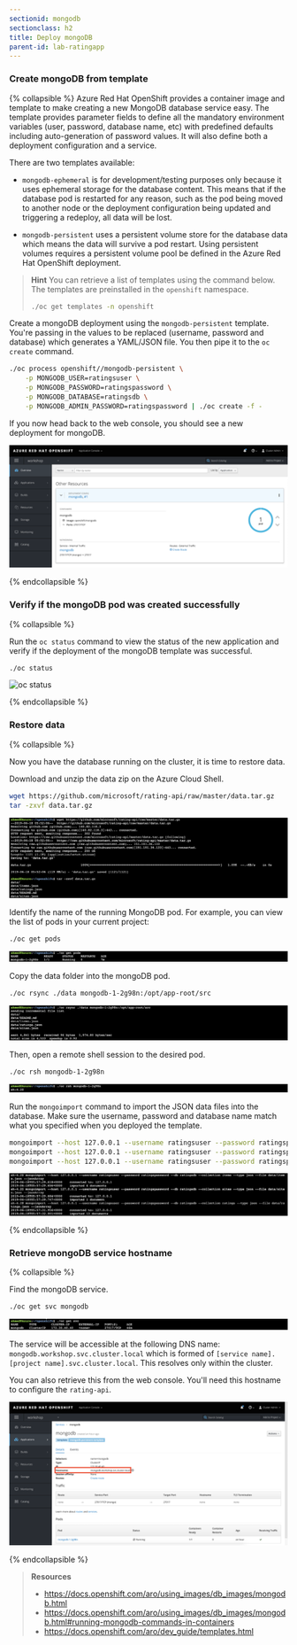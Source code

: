 ```yaml
---
sectionid: mongodb
sectionclass: h2
title: Deploy mongoDB
parent-id: lab-ratingapp
---
```


### Create mongoDB from template

{% collapsible %}
Azure Red Hat OpenShift provides a container image and template to make creating a new MongoDB database service easy. The template provides parameter fields to define all the mandatory environment variables (user, password, database name, etc) with predefined defaults including auto-generation of password values. It will also define both a deployment configuration and a service.

There are two templates available:

* `mongodb-ephemeral` is for development/testing purposes only because it uses ephemeral storage for the database content. This means that if the database pod is restarted for any reason, such as the pod being moved to another node or the deployment configuration being updated and triggering a redeploy, all data will be lost.

* `mongodb-persistent` uses a persistent volume store for the database data which means the data will survive a pod restart. Using persistent volumes requires a persistent volume pool be defined in the Azure Red Hat OpenShift deployment.

> **Hint** You can retrieve a list of templates using the command below. The templates are preinstalled in the `openshift` namespace.
> ```sh
> ./oc get templates -n openshift
> ```

Create a mongoDB deployment using the `mongodb-persistent` template. You're passing in the values to be replaced (username, password and database) which generates a YAML/JSON file. You then pipe it to the `oc create` command.

```sh
./oc process openshift//mongodb-persistent \
    -p MONGODB_USER=ratingsuser \
    -p MONGODB_PASSWORD=ratingspassword \
    -p MONGODB_DATABASE=ratingsdb \
    -p MONGODB_ADMIN_PASSWORD=ratingspassword | ./oc create -f -
```

If you now head back to the web console, you should see a new deployment for mongoDB.

![MongoDB deployment](media/mongodb-overview.png)

{% endcollapsible %}

### Verify if the mongoDB pod was created successfully

{% collapsible %}

Run the `oc status` command to view the status of the new application and verify if the deployment of the mongoDB template was successful.

```sh
./oc status
```

![oc status](media/oc-status-mongo.png)

{% endcollapsible %}

### Restore data

{% collapsible %}

Now you have the database running on the cluster, it is time to restore data.

Download and unzip the data zip on the Azure Cloud Shell.

```sh
wget https://github.com/microsoft/rating-api/raw/master/data.tar.gz
tar -zxvf data.tar.gz
```

![Download and unzip the data](media/download-data.png)

Identify the name of the running MongoDB pod. For example, you can view the list of pods in your current project:

```sh
./oc get pods
```

![oc get pods](media/oc-getpods-mongo.png)

Copy the data folder into the mongoDB pod.

```sh
./oc rsync ./data mongodb-1-2g98n:/opt/app-root/src
```

![oc rsync](media/oc-rsync.png)

Then, open a remote shell session to the desired pod.

```sh
./oc rsh mongodb-1-2g98n
```

![oc rsh](media/oc-rsh.png)

Run the `mongoimport` command to import the JSON data files into the database. Make sure the username, password and database name match what you specified when you deployed the template.

```sh
mongoimport --host 127.0.0.1 --username ratingsuser --password ratingspassword --db ratingsdb --collection items --type json --file data/items.json --jsonArray
mongoimport --host 127.0.0.1 --username ratingsuser --password ratingspassword --db ratingsdb --collection sites --type json --file data/sites.json --jsonArray
mongoimport --host 127.0.0.1 --username ratingsuser --password ratingspassword --db ratingsdb --collection ratings --type json --file data/ratings.json --jsonArray
```

![mongoimport](media/mongoimport.png)

{% endcollapsible %}

### Retrieve mongoDB service hostname

{% collapsible %}

Find the mongoDB service.

```sh
./oc get svc mongodb
```

![oc get svc](media/oc-get-svc-mongo.png)

The service will be accessible at the following DNS name: `mongodb.workshop.svc.cluster.local` which is formed of `[service name].[project name].svc.cluster.local`. This resolves only within the cluster.

You can also retrieve this from the web console. You'll need this hostname to configure the `rating-api`.

![MongoDB service in the Web Console](media/mongo-svc-webconsole.png)

{% endcollapsible %}

> **Resources**
> * <https://docs.openshift.com/aro/using_images/db_images/mongodb.html>
> * <https://docs.openshift.com/aro/using_images/db_images/mongodb.html#running-mongodb-commands-in-containers>
> * <https://docs.openshift.com/aro/dev_guide/templates.html>